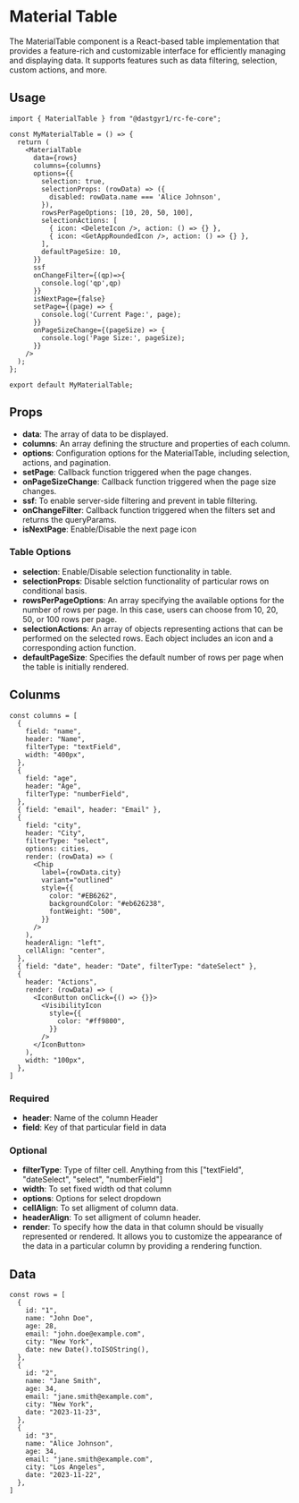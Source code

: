 # Material Table

The MaterialTable component is a React-based table implementation that provides a feature-rich and customizable interface for efficiently managing and displaying data. It supports features such as data filtering, selection, custom actions, and more.

## Usage

```
import { MaterialTable } from "@dastgyr1/rc-fe-core";

const MyMaterialTable = () => {
  return (
    <MaterialTable
      data={rows}
      columns={columns}
      options={{
        selection: true,
        selectionProps: (rowData) => ({
          disabled: rowData.name === 'Alice Johnson',
        }),
        rowsPerPageOptions: [10, 20, 50, 100],
        selectionActions: [
          { icon: <DeleteIcon />, action: () => {} },
          { icon: <GetAppRoundedIcon />, action: () => {} },
        ],
        defaultPageSize: 10,
      }}
      ssf
      onChangeFilter={(qp)=>{
        console.log('qp',qp)
      }}
      isNextPage={false}
      setPage={(page) => {
        console.log('Current Page:', page);
      }}
      onPageSizeChange={(pageSize) => {
        console.log('Page Size:', pageSize);
      }}
    />
  );
};

export default MyMaterialTable;

```

## Props

- **data**: The array of data to be displayed.
- **columns**: An array defining the structure and properties of each column.
- **options**: Configuration options for the MaterialTable, including selection, actions, and pagination.
- **setPage**: Callback function triggered when the page changes.
- **onPageSizeChange**: Callback function triggered when the page size changes.
- **ssf**: To enable server-side filtering and prevent in table filtering.
- **onChangeFilter**: Callback function triggered when the filters set and returns the queryParams.
- **isNextPage**: Enable/Disable the next page icon

### Table Options

- **selection**: Enable/Disable selection functionality in table.
- **selectionProps**: Disable selction functionality of particular rows on conditional basis.
- **rowsPerPageOptions**: An array specifying the available options for the number of rows per page. In this case, users can choose from 10, 20, 50, or 100 rows per page.
- **selectionActions**: An array of objects representing actions that can be performed on the selected rows. Each object includes an icon and a corresponding action function.
- **defaultPageSize**: Specifies the default number of rows per page when the table is initially rendered.

## Colunms

```
const columns = [
  {
    field: "name",
    header: "Name",
    filterType: "textField",
    width: "400px",
  },
  {
    field: "age",
    header: "Age",
    filterType: "numberField",
  },
  { field: "email", header: "Email" },
  {
    field: "city",
    header: "City",
    filterType: "select",
    options: cities,
    render: (rowData) => (
      <Chip
        label={rowData.city}
        variant="outlined"
        style={{
          color: "#EB6262",
          backgroundColor: "#eb626238",
          fontWeight: "500",
        }}
      />
    ),
    headerAlign: "left",
    cellAlign: "center",
  },
  { field: "date", header: "Date", filterType: "dateSelect" },
  {
    header: "Actions",
    render: (rowData) => (
      <IconButton onClick={() => {}}>
        <VisibilityIcon
          style={{
            color: "#ff9800",
          }}
        />
      </IconButton>
    ),
    width: "100px",
  },
]
```

### Required

- **header**: Name of the column Header
- **field**: Key of that particular field in data

### Optional

- **filterType**: Type of filter cell. Anything from this ["textField", "dateSelect", "select", "numberField"]
- **width**: To set fixed width od that column
- **options**: Options for select dropdown
- **cellAlign**: To set alligment of column data.
- **headerAlign**: To set alligment of column header.
- **render**: To specify how the data in that column should be visually represented or rendered. It allows you to customize the appearance of the data in a particular column by providing a rendering function.

## Data

```
const rows = [
  {
    id: "1",
    name: "John Doe",
    age: 28,
    email: "john.doe@example.com",
    city: "New York",
    date: new Date().toISOString(),
  },
  {
    id: "2",
    name: "Jane Smith",
    age: 34,
    email: "jane.smith@example.com",
    city: "New York",
    date: "2023-11-23",
  },
  {
    id: "3",
    name: "Alice Johnson",
    age: 34,
    email: "jane.smith@example.com",
    city: "Los Angeles",
    date: "2023-11-22",
  },
]
```
